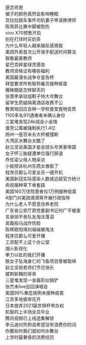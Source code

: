 感念师恩  
被子的颜色竟然会影响睡眠  
货拉拉跳车事件司机妻子申请换律师  
陈雨菲比赛中脚被割伤  
vivo X70预售开启  
别在打烊时买奶茶  
为什么年轻人越来越反感周报  
美团外卖首次公开骑手配送时间算法  
致敬最美教师  
星巴克碎星绿灵感妆  
教师资格证有哪些福利  
美国最漫长战争仓皇告终  
拜登要求所有联邦雇员接种疫苗  
暧昧期是怎样聊天的  
张晋李承铉组鞋子特大号舞台  
留学生质疑隔离酒店收费不公  
教育局回应吉林一学校食堂食物变质  
1100多名911遇难者未确认身份  
三星堆发现24k纯金小金珠  
蛋壳公寓被强制执行1.4亿  
扬州一座百米长大桥被撞断  
大湾区水舞台太酷了  
赵立坚说美国才是全球头号黑客帝国  
女子怀三胎疑遭单位强行辞退  
乔任梁父母人物采访  
小偷控诉杭州东西太难偷了  
程序员那么可爱全员一键开机  
美国新冠实际感染人数或远超官方统计  
央视揭种草下单套路  
美国160万住院患者仅1万例接种疫苗  
4部门对美团滴滴等开展行政指导  
为什么老人不愿意住养老院  
广东省公安厅原党委副书记何广平被查  
言承旭不舍队友淘汰落泪  
吴磊拍马战炸伤脸  
陈辉欧阳靖刘端端被淘汰  
程序员那么可爱开播  
工资配不上这个办公室  
烟火影视化  
拳力以赴的我们开播  
致女子坠海身亡的飞鱼项目曾被取缔  
赵立坚祝老师们节日快乐  
披荆斩棘的哥哥  
三星堆发现一金器形似锅铲  
张杰未live巡回演唱会  
美国99%重症病例未接种疫苗  
江苏多地彼岸花开  
日本放弃2021届世俱杯举办权  
机智的上半场全员毕业  
腾讯视频已上线选集解锁  
李云迪对热狗说希望没有浪费你的词  
你要如何我们就如何水舞台  
上学时最奢侈的消费经历  
